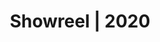 ---
title: 'Showreel | 2020'
embed_code: '<iframe width="100%" height="450" scrolling="no" frameborder="no" allow="autoplay" src="https://w.soundcloud.com/player/?url=https%3A//api.soundcloud.com/playlists/1178465359&color=%23ff5500&auto_play=false&hide_related=false&show_comments=true&show_user=true&show_reposts=false&show_teaser=true"></iframe><div style="font-size: 10px; color: #cccccc;line-break: anywhere;word-break: normal;overflow: hidden;white-space: nowrap;text-overflow: ellipsis; font-family: Interstate,Lucida Grande,Lucida Sans Unicode,Lucida Sans,Garuda,Verdana,Tahoma,sans-serif;font-weight: 100;"><a href="https://soundcloud.com/user-31083528" title="Pete Wilson | Composer" target="_blank" style="color: #cccccc; text-decoration: none;">Pete Wilson | Composer</a> · <a href="https://soundcloud.com/user-31083528/sets/showreel-2020" title="Showreel | 2020" target="_blank" style="color: #cccccc; text-decoration: none;">Showreel | 2020</a></div>'
url: 'https://soundcloud.com/user-31083528'
---